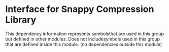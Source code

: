 
# Interface for Snappy Compression Library
This dependency information represents symbolsthat are used in this group but defined in other modules.  Does not includesymbols used in this group that are defined inside this module.
(no dependencies outside this module)
